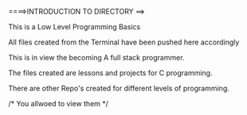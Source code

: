 ====>INTRODUCTION TO DIRECTORY ==>

This is a Low Level Programming Basics

All files created from the Terminal have been pushed here accordingly

This is in view the becoming A full stack programmer.

The files created are lessons and projects for C programming.

There are other Repo's created for different levels of programming.

/* You allwoed to view them */
